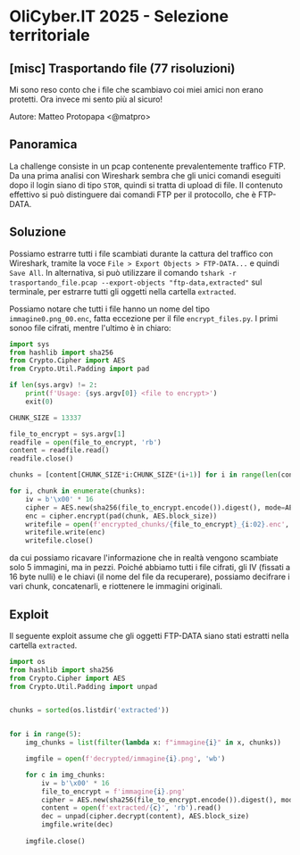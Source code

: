 # OliCyber.IT 2025 - Selezione territoriale

## [misc] Trasportando file (77 risoluzioni)

Mi sono reso conto che i file che scambiavo coi miei amici non erano protetti. Ora invece mi sento più al sicuro!

Autore: Matteo Protopapa <@matpro>

## Panoramica

La challenge consiste in un pcap contenente prevalentemente traffico FTP. Da una prima analisi con Wireshark sembra che gli unici comandi eseguiti dopo il login siano di tipo `STOR`, quindi si tratta di upload di file. Il contenuto effettivo si può distinguere dai comandi FTP per il protocollo, che è FTP-DATA.

## Soluzione

Possiamo estrarre tutti i file scambiati durante la cattura del traffico con Wireshark, tramite la voce `File > Export Objects > FTP-DATA...` e quindi `Save All`. In alternativa, si può utilizzare il comando `tshark -r trasportando_file.pcap --export-objects "ftp-data,extracted"` sul terminale, per estrarre tutti gli oggetti nella cartella `extracted`.

Possiamo notare che tutti i file hanno un nome del tipo `immagine0.png_00.enc`, fatta eccezione per il file `encrypt_files.py`. I primi sonoo file cifrati, mentre l'ultimo è in chiaro:

```python
import sys
from hashlib import sha256
from Crypto.Cipher import AES
from Crypto.Util.Padding import pad

if len(sys.argv) != 2:
    print(f'Usage: {sys.argv[0]} <file to encrypt>')
    exit(0)

CHUNK_SIZE = 13337

file_to_encrypt = sys.argv[1]
readfile = open(file_to_encrypt, 'rb')
content = readfile.read()
readfile.close()

chunks = [content[CHUNK_SIZE*i:CHUNK_SIZE*(i+1)] for i in range(len(content) // CHUNK_SIZE + 1)]

for i, chunk in enumerate(chunks):
    iv = b'\x00' * 16
    cipher = AES.new(sha256(file_to_encrypt.encode()).digest(), mode=AES.MODE_CBC, iv=iv)
    enc = cipher.encrypt(pad(chunk, AES.block_size))
    writefile = open(f'encrypted_chunks/{file_to_encrypt}_{i:02}.enc', 'wb')
    writefile.write(enc)
    writefile.close()
```

da cui possiamo ricavare l'informazione che in realtà vengono scambiate solo 5 immagini, ma in pezzi. Poiché abbiamo tutti i file cifrati, gli IV (fissati a 16 byte nulli) e le chiavi (il nome del file da recuperare), possiamo decifrare i vari chunk, concatenarli, e riottenere le immagini originali.

## Exploit

Il seguente exploit assume che gli oggetti FTP-DATA siano stati estratti nella cartella `extracted`.

```python
import os
from hashlib import sha256
from Crypto.Cipher import AES
from Crypto.Util.Padding import unpad


chunks = sorted(os.listdir('extracted'))


for i in range(5):
    img_chunks = list(filter(lambda x: f"immagine{i}" in x, chunks))

    imgfile = open(f'decrypted/immagine{i}.png', 'wb')

    for c in img_chunks:
        iv = b'\x00' * 16
        file_to_encrypt = f'immagine{i}.png'
        cipher = AES.new(sha256(file_to_encrypt.encode()).digest(), mode=AES.MODE_CBC, iv=iv)
        content = open(f'extracted/{c}', 'rb').read()
        dec = unpad(cipher.decrypt(content), AES.block_size)
        imgfile.write(dec)
    
    imgfile.close()
```
